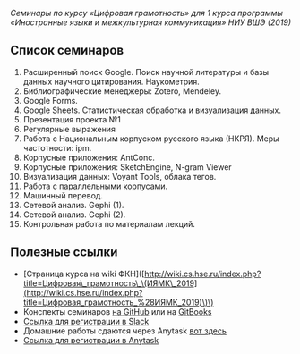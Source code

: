 _Семинары по курсу «Цифровая грамотность» для 1 курса программы «Иностранные языки и межкультурная коммуникация» НИУ ВШЭ \(2019\)_

## Список семинаров

1. Расширенный поиск Google. Поиск научной литературы и базы данных научного цитирования. Наукометрия. 
2. Библиографические менеджеры: Zotero, Mendeley.
3. Google Forms.
4. Google Sheets. Статистическая обработка и визуализация данных.
5. Презентация проекта №1
6. Регулярные выражения
7. Работа с Национальным корпуском русского языка \(НКРЯ\). Меры частотности: ipm.
8. Корпусные приложения: AntConc.
9. Корпусные приложения: SketchEngine, N-gram Viewer
10. Визуализация данных: Voyant Tools, облака тегов.
11. Работа с параллельными корпусами.
12. Машинный перевод.
13. Сетевой анализ. Gephi \(1\).
14. Сетевой анализ. Gephi \(2\).
15. Контрольная работа по материалам лекций.

## Полезные ссылки

* \[Страница курса на wiki ФКН\]\([http://wiki.cs.hse.ru/index.php?title=Цифровая\_грамотность\_\(ИЯМК\_2019](http://wiki.cs.hse.ru/index.php?title=Цифровая_грамотность_%28ИЯМК_2019)\)\)
* Конспекты семинаров [на GitHub](https://github.com/ancatmara/DL-SFL-2019) или на [GitBooks](https://ancatmara.gitbooks.io/dl-for-sfl/)
* [Ссылка для регистрации в Slack](https://join.slack.com/t/dl18sfl/shared_invite/enQtNTEzNjE0MDEyNDM5LTEzMmIzNGE2ODFkOTljY2I1ZGYyMzhjMGRlOGVhNTBiNmE3YzhmMmJjZTMxNjYzMGI3YTZhMzY4MmMzZmJiMDM)
* Домашние работы сдаются через Anytask [вот здесь](https://anytask.org/course/432)
* [Ссылка для регистрации в Anytask](https://anytask.org/accounts/register/)



